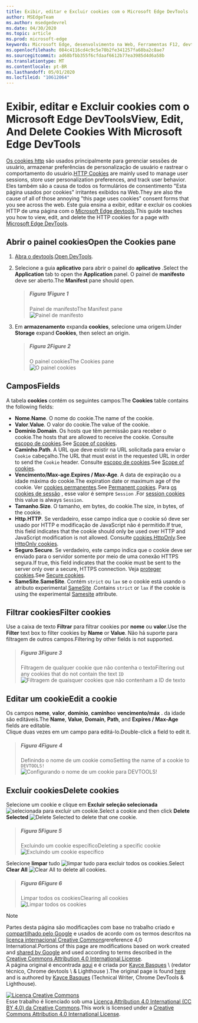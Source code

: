 ```yaml
---
title: Exibir, editar e Excluir cookies com o Microsoft Edge DevTools
author: MSEdgeTeam
ms.author: msedgedevrel
ms.date: 04/30/2020
ms.topic: article
ms.prod: microsoft-edge
keywords: Microsoft Edge, desenvolvimento na Web, Ferramentas F12, devtools
ms.openlocfilehash: 084c4116cd4c9c5e70b2fe341257fa68ba2c8ae7
ms.sourcegitcommit: ad68bfbb355f6cfdaaf6612b77ea3985d4d6a58b
ms.translationtype: MT
ms.contentlocale: pt-BR
ms.lasthandoff: 05/01/2020
ms.locfileid: "10612064"
---
```

<!-- Copyright Kayce Basques 

   Licensed under the Apache License, Version 2.0 (the "License");
   you may not use this file except in compliance with the License.
   You may obtain a copy of the License at

       https://www.apache.org/licenses/LICENSE-2.0

   Unless required by applicable law or agreed to in writing, software
   distributed under the License is distributed on an "AS IS" BASIS,
   WITHOUT WARRANTIES OR CONDITIONS OF ANY KIND, either express or implied.
   See the License for the specific language governing permissions and
   limitations under the License.  -->





# <span data-ttu-id="b6ad6-103">Exibir, editar e Excluir cookies com o Microsoft Edge DevTools</span><span class="sxs-lookup"><span data-stu-id="b6ad6-103">View, Edit, And Delete Cookies With Microsoft Edge DevTools</span></span>   

  

<span data-ttu-id="b6ad6-104">[Os cookies http][MDNHTTPCookies] são usados principalmente para gerenciar sessões de usuário, armazenar preferências de personalização de usuário e rastrear o comportamento do usuário.</span><span class="sxs-lookup"><span data-stu-id="b6ad6-104">[HTTP Cookies][MDNHTTPCookies] are mainly used to manage user sessions, store user personalization preferences, and track user behavior.</span></span>  <span data-ttu-id="b6ad6-105">Eles também são a causa de todos os formulários de consentimento "Esta página usados por cookies" irritantes exibidos na Web.</span><span class="sxs-lookup"><span data-stu-id="b6ad6-105">They are also the cause of all of those annoying "this page uses cookies" consent forms that you see across the web.</span></span>  <span data-ttu-id="b6ad6-106">Este guia ensina a exibir, editar e excluir os cookies HTTP de uma página com o [Microsoft Edge devtools][MicrosoftEdgeDevTools].</span><span class="sxs-lookup"><span data-stu-id="b6ad6-106">This guide teaches you how to view, edit, and delete the HTTP cookies for a page with [Microsoft Edge DevTools][MicrosoftEdgeDevTools].</span></span>  

## <span data-ttu-id="b6ad6-107">Abrir o painel cookies</span><span class="sxs-lookup"><span data-stu-id="b6ad6-107">Open the Cookies pane</span></span>   

1.  <span data-ttu-id="b6ad6-108">[Abra o devtools][DevToolsOpen].</span><span class="sxs-lookup"><span data-stu-id="b6ad6-108">[Open DevTools][DevToolsOpen].</span></span>  
1.  <span data-ttu-id="b6ad6-109">Selecione a guia **aplicativo** para abrir o painel do **aplicativo** .</span><span class="sxs-lookup"><span data-stu-id="b6ad6-109">Select the **Application** tab to open the **Application** panel.</span></span>  <span data-ttu-id="b6ad6-110">O painel de **manifesto** deve ser aberto.</span><span class="sxs-lookup"><span data-stu-id="b6ad6-110">The **Manifest** pane should open.</span></span>  
    
    > ##### <span data-ttu-id="b6ad6-111">Figura 1</span><span class="sxs-lookup"><span data-stu-id="b6ad6-111">Figure 1</span></span>  
    > <span data-ttu-id="b6ad6-112">Painel de manifesto</span><span class="sxs-lookup"><span data-stu-id="b6ad6-112">The Manifest pane</span></span>  
    > ![Painel de manifesto][ImageManifest]  

1.  <span data-ttu-id="b6ad6-114">Em **armazenamento** expanda **cookies**, selecione uma origem.</span><span class="sxs-lookup"><span data-stu-id="b6ad6-114">Under **Storage** expand **Cookies**, then select an origin.</span></span>  
    
    > ##### <span data-ttu-id="b6ad6-115">Figura 2</span><span class="sxs-lookup"><span data-stu-id="b6ad6-115">Figure 2</span></span>  
    > <span data-ttu-id="b6ad6-116">O painel cookies</span><span class="sxs-lookup"><span data-stu-id="b6ad6-116">The Cookies pane</span></span>  
    > ![O painel cookies][ImageCookies]  

## <span data-ttu-id="b6ad6-118">Campos</span><span class="sxs-lookup"><span data-stu-id="b6ad6-118">Fields</span></span>   

<span data-ttu-id="b6ad6-119">A tabela **cookies** contém os seguintes campos:</span><span class="sxs-lookup"><span data-stu-id="b6ad6-119">The **Cookies** table contains the following fields:</span></span>  

*   <span data-ttu-id="b6ad6-120">**Nome**.</span><span class="sxs-lookup"><span data-stu-id="b6ad6-120">**Name**.</span></span>  <span data-ttu-id="b6ad6-121">O nome do cookie.</span><span class="sxs-lookup"><span data-stu-id="b6ad6-121">The name of the cookie.</span></span>  
*   <span data-ttu-id="b6ad6-122">**Valor**.</span><span class="sxs-lookup"><span data-stu-id="b6ad6-122">**Value**.</span></span>  <span data-ttu-id="b6ad6-123">O valor do cookie.</span><span class="sxs-lookup"><span data-stu-id="b6ad6-123">The value of the cookie.</span></span>  
*   <span data-ttu-id="b6ad6-124">**Domínio**.</span><span class="sxs-lookup"><span data-stu-id="b6ad6-124">**Domain**.</span></span>  <span data-ttu-id="b6ad6-125">Os hosts que têm permissão para receber o cookie.</span><span class="sxs-lookup"><span data-stu-id="b6ad6-125">The hosts that are allowed to receive the cookie.</span></span>  <span data-ttu-id="b6ad6-126">Consulte [escopo de cookies][MDNHTTPCookiesScope].</span><span class="sxs-lookup"><span data-stu-id="b6ad6-126">See [Scope of cookies][MDNHTTPCookiesScope].</span></span>  
*   <span data-ttu-id="b6ad6-127">**Caminho**.</span><span class="sxs-lookup"><span data-stu-id="b6ad6-127">**Path**.</span></span>  <span data-ttu-id="b6ad6-128">A URL que deve existir na URL solicitada para enviar o `Cookie` cabeçalho.</span><span class="sxs-lookup"><span data-stu-id="b6ad6-128">The URL that must exist in the requested URL in order to send the `Cookie` header.</span></span>  <span data-ttu-id="b6ad6-129">Consulte [escopo de cookies][MDNHTTPCookiesScope].</span><span class="sxs-lookup"><span data-stu-id="b6ad6-129">See [Scope of cookies][MDNHTTPCookiesScope].</span></span>  
*   <span data-ttu-id="b6ad6-130">**Vencimento/Max-age**.</span><span class="sxs-lookup"><span data-stu-id="b6ad6-130">**Expires / Max-Age**.</span></span>  <span data-ttu-id="b6ad6-131">A data de expiração ou a idade máxima do cookie.</span><span class="sxs-lookup"><span data-stu-id="b6ad6-131">The expiration date or maximum age of the cookie.</span></span>  <span data-ttu-id="b6ad6-132">Ver [cookies permanentes][MDNHTTPCookiesPermanent].</span><span class="sxs-lookup"><span data-stu-id="b6ad6-132">See [Permanent cookies][MDNHTTPCookiesPermanent].</span></span>  <span data-ttu-id="b6ad6-133">Para [os cookies de sessão][MDNHTTPCookiesSession] , esse valor é sempre `Session` .</span><span class="sxs-lookup"><span data-stu-id="b6ad6-133">For [session cookies][MDNHTTPCookiesSession] this value is always `Session`.</span></span>  
*   <span data-ttu-id="b6ad6-134">**Tamanho**.</span><span class="sxs-lookup"><span data-stu-id="b6ad6-134">**Size**.</span></span>  <span data-ttu-id="b6ad6-135">O tamanho, em bytes, do cookie.</span><span class="sxs-lookup"><span data-stu-id="b6ad6-135">The size, in bytes, of the cookie.</span></span>  
*   <span data-ttu-id="b6ad6-136">**Http**.</span><span class="sxs-lookup"><span data-stu-id="b6ad6-136">**HTTP**.</span></span>  <span data-ttu-id="b6ad6-137">Se verdadeiro, esse campo indica que o cookie só deve ser usado por HTTP e modificação de JavaScript não é permitido.</span><span class="sxs-lookup"><span data-stu-id="b6ad6-137">If true, this field indicates that the cookie should only be used over HTTP and JavaScript modification is not allowed.</span></span>  <span data-ttu-id="b6ad6-138">Consulte [cookies HttpOnly][MDNHTTPCookiesSecure].</span><span class="sxs-lookup"><span data-stu-id="b6ad6-138">See [HttpOnly cookies][MDNHTTPCookiesSecure].</span></span>  
*   <span data-ttu-id="b6ad6-139">**Seguro**.</span><span class="sxs-lookup"><span data-stu-id="b6ad6-139">**Secure**.</span></span>  <span data-ttu-id="b6ad6-140">Se verdadeiro, este campo indica que o cookie deve ser enviado para o servidor somente por meio de uma conexão HTTPS segura.</span><span class="sxs-lookup"><span data-stu-id="b6ad6-140">If true, this field indicates that the cookie must be sent to the server only over a secure, HTTPS connection.</span></span>  <span data-ttu-id="b6ad6-141">Veja [proteger cookies][MDNHTTPCookiesSecure].</span><span class="sxs-lookup"><span data-stu-id="b6ad6-141">See [Secure cookies][MDNHTTPCookiesSecure].</span></span>  
*   <span data-ttu-id="b6ad6-142">**SameSite**.</span><span class="sxs-lookup"><span data-stu-id="b6ad6-142">**SameSite**.</span></span>  <span data-ttu-id="b6ad6-143">Contém `strict` ou `lax` se o cookie está usando o atributo experimental [SameSite][MDNHTTPCookiesSamesite] .</span><span class="sxs-lookup"><span data-stu-id="b6ad6-143">Contains `strict` or `lax` if the cookie is using the experimental [Samesite][MDNHTTPCookiesSamesite] attribute.</span></span>  

## <span data-ttu-id="b6ad6-144">Filtrar cookies</span><span class="sxs-lookup"><span data-stu-id="b6ad6-144">Filter cookies</span></span>   

<span data-ttu-id="b6ad6-145">Use a caixa de texto **Filtrar** para filtrar cookies por **nome** ou **valor**.</span><span class="sxs-lookup"><span data-stu-id="b6ad6-145">Use the **Filter** text box to filter cookies by **Name** or **Value**.</span></span>  <span data-ttu-id="b6ad6-146">Não há suporte para filtragem de outros campos.</span><span class="sxs-lookup"><span data-stu-id="b6ad6-146">Filtering by other fields is not supported.</span></span>  

> ##### <span data-ttu-id="b6ad6-147">Figura 3</span><span class="sxs-lookup"><span data-stu-id="b6ad6-147">Figure 3</span></span>  
> <span data-ttu-id="b6ad6-148">Filtragem de qualquer cookie que não contenha o texto</span><span class="sxs-lookup"><span data-stu-id="b6ad6-148">Filtering out any cookies that do not contain the text</span></span> `ID`  
> ![Filtragem de quaisquer cookies que não contenham a ID de texto][ImageCookiesFilter]  

## <span data-ttu-id="b6ad6-150">Editar um cookie</span><span class="sxs-lookup"><span data-stu-id="b6ad6-150">Edit a cookie</span></span>   

<span data-ttu-id="b6ad6-151">Os campos **nome**, **valor**, **domínio**, **caminho**e **vencimento/máx** . da idade são editáveis.</span><span class="sxs-lookup"><span data-stu-id="b6ad6-151">The **Name**, **Value**, **Domain**, **Path**, and **Expires / Max-Age** fields are editable.</span></span>  
<span data-ttu-id="b6ad6-152">Clique duas vezes em um campo para editá-lo.</span><span class="sxs-lookup"><span data-stu-id="b6ad6-152">Double-click a field to edit it.</span></span>  

> ##### <span data-ttu-id="b6ad6-153">Figura 4</span><span class="sxs-lookup"><span data-stu-id="b6ad6-153">Figure 4</span></span>  
> <span data-ttu-id="b6ad6-154">Definindo o nome de um cookie como</span><span class="sxs-lookup"><span data-stu-id="b6ad6-154">Setting the name of a cookie to</span></span> `DEVTOOLS!`  
> ![Configurando o nome de um cookie para DEVTOOLS!][ImageEditCookie]  

## <span data-ttu-id="b6ad6-156">Excluir cookies</span><span class="sxs-lookup"><span data-stu-id="b6ad6-156">Delete cookies</span></span>   

<span data-ttu-id="b6ad6-157">Selecione um cookie e clique em **Excluir seleção selecionada** ![ selecionada ][ImageDeleteIcon] para excluir um cookie.</span><span class="sxs-lookup"><span data-stu-id="b6ad6-157">Select a cookie and then click **Delete Selected** ![Delete Selected][ImageDeleteIcon]  to delete that one cookie.</span></span>  

> ##### <span data-ttu-id="b6ad6-158">Figura 5</span><span class="sxs-lookup"><span data-stu-id="b6ad6-158">Figure 5</span></span>  
> <span data-ttu-id="b6ad6-159">Excluindo um cookie específico</span><span class="sxs-lookup"><span data-stu-id="b6ad6-159">Deleting a specific cookie</span></span>  
> ![Excluindo um cookie específico][ImageDeleteCookie]  

<span data-ttu-id="b6ad6-161">Selecione **limpar** tudo ![ limpar tudo ][ImageClearIcon] para excluir todos os cookies.</span><span class="sxs-lookup"><span data-stu-id="b6ad6-161">Select **Clear All** ![Clear All][ImageClearIcon]  to delete all cookies.</span></span>  

> ##### <span data-ttu-id="b6ad6-162">Figura 6</span><span class="sxs-lookup"><span data-stu-id="b6ad6-162">Figure 6</span></span>  
> <span data-ttu-id="b6ad6-163">Limpar todos os cookies</span><span class="sxs-lookup"><span data-stu-id="b6ad6-163">Clearing all cookies</span></span>  
> ![Limpar todos os cookies][ImageClearAllCookies]  

<!--    -->  

  

<!-- image links -->  

[ImageClearIcon]: /microsoft-edge/devtools-guide-chromium/media/clear-icon.msft.png  
[ImageDeleteIcon]: /microsoft-edge/devtools-guide-chromium/media/delete-icon.msft.png  

[ImageManifest]: /microsoft-edge/devtools-guide-chromium/media/storage-application-manifest-empty.msft.png "Figura 1: o painel manifestar"  
[ImageCookies]: /microsoft-edge/devtools-guide-chromium/media/storage-application-storage-cookies-selected.msft.png "Figura 2: o painel cookies"  
[ImageCookiesFilter]: /microsoft-edge/devtools-guide-chromium/media/storage-application-storage-cookies-filter-id.msft.png "Figura 3: filtragem de qualquer cookie que não contenha a ID de texto"  
[ImageEditCookie]: /microsoft-edge/devtools-guide-chromium/media/storage-application-storage-cookies-rename.msft.png "Figura 4: Configurando o nome de um cookie para DEVTOOLS!"  
[ImageDeleteCookie]: /microsoft-edge/devtools-guide-chromium/media/storage-application-storage-cookies-delete-selected.msft.png "Figura 5: excluindo um cookie específico"  
[ImageClearAllCookies]: /microsoft-edge/devtools-guide-chromium/media/storage-application-storage-cookies-clear-all.msft.png "Figura 6: limpeza de todos os cookies"  

<!-- links -->  

[MicrosoftEdgeDevTools]: /microsoft-edge/devtools-guide-chromium "Ferramentas de desenvolvedor do Microsoft Edge (Chromium)"  
[DevToolsOpen]: /microsoft-edge/devtools-guide-chromium/open "Abrir o Microsoft Edge DevTools"  

[MDNHTTPCookies]: https://developer.mozilla.org/docs/Web/HTTP/Cookies "Cookies HTTP | MDN"  
[MDNHTTPCookiesPermanent]: https://developer.mozilla.org/docs/Web/HTTP/Cookies#Permanent_cookies "Cookies HTTP-cookies permanentes | MDN"  
[MDNHTTPCookiesSamesite]: https://developer.mozilla.org/docs/Web/HTTP/Cookies#SameSite_cookies "Cookies HTTP-cookies SameSite | MDN"  
[MDNHTTPCookiesScope]: https://developer.mozilla.org/docs/Web/HTTP/Cookies#Scope_of_cookies "Cookies HTTP-escopo de cookies | MDN"  
[MDNHTTPCookiesSecure]: https://developer.mozilla.org/docs/Web/HTTP/Cookies#Secure_and_HttpOnly_cookies "Cookies HTTP-cookies seguros e HttpOnly | MDN"  
[MDNHTTPCookiesSession]: https://developer.mozilla.org/docs/Web/HTTP/Cookies#Session_cookies "Cookies HTTP-cookies de sessão | MDN"  

> [!NOTE]
> <span data-ttu-id="b6ad6-179">Partes desta página são modificações com base no trabalho criado e [compartilhado pelo Google][GoogleSitePolicies] e usados de acordo com os termos descritos na [licença internacional Creative Commons][CCA4IL]rereference 4,0 International.</span><span class="sxs-lookup"><span data-stu-id="b6ad6-179">Portions of this page are modifications based on work created and [shared by Google][GoogleSitePolicies] and used according to terms described in the [Creative Commons Attribution 4.0 International License][CCA4IL].</span></span>  
> <span data-ttu-id="b6ad6-180">A página original é encontrada [aqui](https://developers.google.com/web/tools/chrome-devtools/storage/cookies) e é criada por [Kayce Basques][KayceBasques] \ (redator técnico, Chrome devtools \ & Lighthouse \).</span><span class="sxs-lookup"><span data-stu-id="b6ad6-180">The original page is found [here](https://developers.google.com/web/tools/chrome-devtools/storage/cookies) and is authored by [Kayce Basques][KayceBasques] \(Technical Writer, Chrome DevTools \& Lighthouse\).</span></span>  

[![Licença Creative Commons][CCby4Image]][CCA4IL]  
<span data-ttu-id="b6ad6-182">Esse trabalho é licenciado sob uma [Licença Attribution 4.0 International (CC BY 4.0) da Creative Commons][CCA4IL].</span><span class="sxs-lookup"><span data-stu-id="b6ad6-182">This work is licensed under a [Creative Commons Attribution 4.0 International License][CCA4IL].</span></span>  

[CCA4IL]: https://creativecommons.org/licenses/by/4.0  
[CCby4Image]: https://i.creativecommons.org/l/by/4.0/88x31.png  
[GoogleSitePolicies]: https://developers.google.com/terms/site-policies  
[KayceBasques]: https://developers.google.com/web/resources/contributors/kaycebasques  
